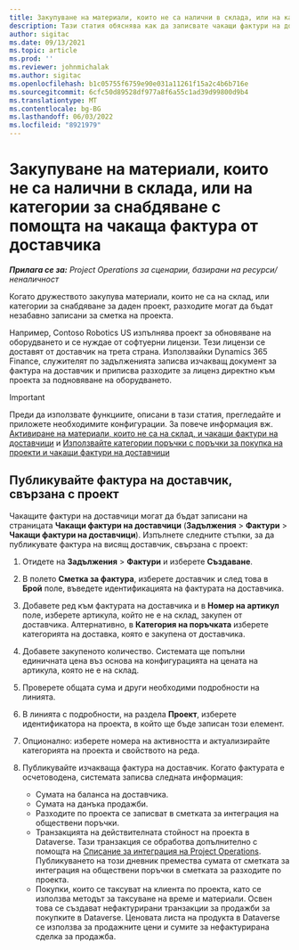 ```yaml
---
title: Закупуване на материали, които не са налични в склада, или на категории за снабдяване с помощта на чакаща фактура от доставчика
description: Тази статия обяснява как да записвате чакащи фактури на доставчици.
author: sigitac
ms.date: 09/13/2021
ms.topic: article
ms.prod: ''
ms.reviewer: johnmichalak
ms.author: sigitac
ms.openlocfilehash: b1c05755f6759e90e031a11261f15a2c4b6b716e
ms.sourcegitcommit: 6cfc50d89528df977a8f6a55c1ad39d99800d9b4
ms.translationtype: MT
ms.contentlocale: bg-BG
ms.lasthandoff: 06/03/2022
ms.locfileid: "8921979"
---
```

# <a name="purchase-non-stocked-materials-or-procurement-categories-using-a-pending-vendor-invoice"></a>Закупуване на материали, които не са налични в склада, или на категории за снабдяване с помощта на чакаща фактура от доставчика

_**Прилага се за:** Project Operations за сценарии, базирани на ресурси/неналичност_

Когато дружеството закупува материали, които не са на склад, или категории за снабдяване за даден проект, разходите могат да бъдат незабавно записани за сметка на проекта. 

Например, Contoso Robotics US изпълнява проект за обновяване на оборудването и се нуждае от софтуерни лицензи. Тези лицензи се доставят от доставчик на трета страна.  Използвайки Dynamics 365 Finance, служителят по задълженията записва изчакващ документ за фактура на доставчик и приписва разходите за лиценз директно към проекта за подновяване на оборудването. 

> [!IMPORTANT]
> Преди да използвате функциите, описани в тази статия, прегледайте и приложете необходимите конфигурации. За повече информация вж. [Активиране на материали, които не са на склад, и чакащи фактури на доставчици](configure-materials-nonstocked.md) и [Използвайте категории поръчки с поръчки за покупка на проекти и чакащи фактури на доставчици](configure-procurement-categories.md)

## <a name="post-a-project-related-pending-vendor-invoice"></a>Публикувайте фактура на доставчик, свързана с проект 

Чакащите фактури на доставчици могат да бъдат записани на страницата **Чакащи фактури на доставчици** (**Задължения** > **Фактури** > **Чакащи фактури на доставчици**). Изпълнете следните стъпки, за да публикувате фактура на висящ доставчик, свързана с проект:

1. Отидете на **Задължения** > **Фактури** и изберете **Създаване**. 
1. В полето **Сметка за фактура**, изберете доставчик и след това в **Брой** поле, въведете идентификацията на фактурата на доставчика.
1. Добавете ред към фактурата на доставчика и в **Номер на артикул** поле, изберете артикула, който не е на склад, закупен от доставчика. Алтернативно, в **Категория на поръчката** изберете категорията на доставка, която е закупена от доставчика.   
1. Добавете закупеното количество. Системата ще попълни единичната цена въз основа на конфигурацията на цената на артикула, която не е на склад. 
1. Проверете общата сума и други необходими подробности на линията.
1. В линията с подробности, на раздела **Проект**, изберете идентификатора на проекта, в който ще бъде записан този елемент.
1. Опционално: изберете номера на активността и актуализирайте категорията на проекта и свойството на реда.
1. Публикувайте изчакваща фактура на доставчик. Когато фактурата е осчетоводена, системата записва следната информация:
    
    - Сумата на баланса на доставчика.
    - Сумата на данъка продажби.
    - Разходите по проекта се записват в сметката за интеграция на обществени поръчки.
    - Транзакцията на действителната стойност на проекта в Dataverse.  Тази транзакция се обработва допълнително с помощта на [Списание за интеграция на Project Operations](../project-accounting/project-operations-integration-journal.md). Публикуването на този дневник премества сумата от сметката за интеграция на обществени поръчки в сметката за разходите по проекта. 
    - Покупки, които се таксуват на клиента по проекта, като се използва методът за таксуване на време и материали. Освен това се създават нефактурирани транзакции за продажби за покупките в Dataverse. Ценовата листа на продукта в Dataverse се използва за продажните цени и сумите за нефактурирана сделка за продажба.
